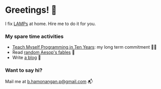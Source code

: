 # Greetings! 👋

I fix [LAMPs](https://en.wikipedia.org/wiki/LAMP_(software_bundle)) at home. Hire me to do it for you.

### My spare time activities

- [Teach Myself Programming in Ten Years](https://www.norvig.com/21-days.html): my long term commitment 👨‍🎓
- Read [random Aesop's fables](https://www.aesopfables.com/randfabl.html) 📖
- Write [a blog](https://hamonangann.github.io/) 📝

### Want to say hi?
Mail me at [b.hamonangan.p@gmail.com](mailto:b.hamonangan.p@gmail.com) 📬
<!--
**hamonangann/hamonangann** is a ✨ _special_ ✨ repository because its `README.md` (this file) appears on your GitHub profile.

Here are some ideas to get you started:

- 🔭 I’m currently working on ...
- 🌱 I’m currently learning ...
- 👯 I’m looking to collaborate on ...
- 🤔 I’m looking for help with ...
- 💬 Ask me about ...
- 📫 How to reach me: ...
- 😄 Pronouns: ...
- ⚡ Fun fact: ...
-->

